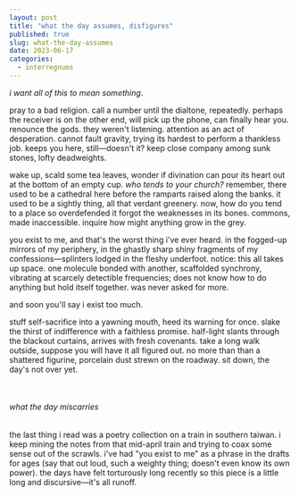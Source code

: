 ```yaml
---
layout: post
title: "what the day assumes, disfigures"
published: true
slug: what-the-day-assumes
date: 2023-06-17
categories:
  - interregnums
---
```


*i want all of this to mean something*. 

pray to a bad religion. call a number until the dialtone, repeatedly. perhaps the receiver is on the other end, will pick up the phone, can finally hear you. renounce the gods. they weren't listening. attention as an act of desperation. cannot fault gravity, trying its hardest to perform a thankless job. keeps you here, still—doesn't it? keep close company among sunk stones, lofty deadweights. 

wake up, scald some tea leaves, wonder if divination can pour its heart out at the bottom of an empty cup. *who tends to your church?* remember, there used to be a cathedral here before the ramparts raised along the banks. it used to be a sightly thing, all that verdant greenery. now, how do you tend to a place so overdefended it forgot the weaknesses in its bones. commons, made inaccessible. inquire how might anything grow in the grey. 

you exist to me, and that's the worst thing i've ever heard. in the fogged-up mirrors of my periphery, in the ghastly sharp shiny fragments of my confessions—splinters lodged in the fleshy underfoot. notice: this all takes up space. one molecule bonded with another, scaffolded synchrony, vibrating at scarcely detectible frequencies; does not know how to do anything but hold itself together. was never asked for more.

and soon you'll say i exist too much.

stuff self-sacrifice into a yawning mouth, heed its warning for once. slake the thirst of indifference with a faithless promise. half-light slants through the blackout curtains, arrives with fresh covenants. take a long walk outside, suppose you will have it all figured out. no more than than a shattered figurine, porcelain dust strewn on the roadway. sit down, the day's not over yet.

<!--more-->

<br /> 

###### what the day miscarries
the last thing i read was a poetry collection on a train in southern taiwan. i keep mining the notes from that mid-april train and trying to coax some sense out of the scrawls. i've had "you exist to me" as a phrase in the drafts for ages (say that out loud, such a weighty thing; doesn't even know its own power). the days have felt torturously long recently so this piece is a little long and discursive—it's all runoff. 